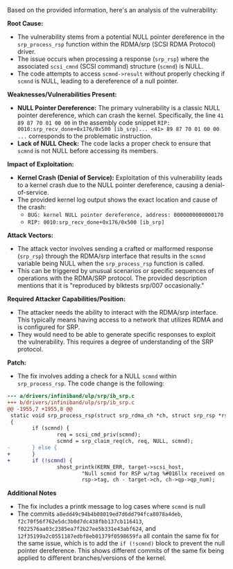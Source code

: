 Based on the provided information, here's an analysis of the vulnerability:

**Root Cause:**
- The vulnerability stems from a potential NULL pointer dereference in the `srp_process_rsp` function within the RDMA/srp (SCSI RDMA Protocol) driver.
- The issue occurs when processing a response (`srp_rsp`) where the associated `scsi_cmnd` (SCSI command) structure (`scmnd`) is NULL.
- The code attempts to access `scmnd->result` without properly checking if `scmnd` is NULL, leading to a dereference of a null pointer.

**Weaknesses/Vulnerabilities Present:**
- **NULL Pointer Dereference:** The primary vulnerability is a classic NULL pointer dereference, which can crash the kernel. Specifically, the line  `41 89 87 70 01 00 00` in the assembly code snippet `RIP: 0010:srp_recv_done+0x176/0x500 [ib_srp]... <41> 89 87 70 01 00 00 ...` corresponds to the problematic instruction.
- **Lack of NULL Check:** The code lacks a proper check to ensure that `scmnd` is not NULL before accessing its members.

**Impact of Exploitation:**
- **Kernel Crash (Denial of Service):** Exploitation of this vulnerability leads to a kernel crash due to the NULL pointer dereference, causing a denial-of-service.
- The provided kernel log output shows the exact location and cause of the crash:
   - `BUG: kernel NULL pointer dereference, address: 0000000000000170`
   - `RIP: 0010:srp_recv_done+0x176/0x500 [ib_srp]`

**Attack Vectors:**
- The attack vector involves sending a crafted or malformed response (`srp_rsp`) through the RDMA/srp interface that results in the `scmnd` variable being NULL when the `srp_process_rsp` function is called.
- This can be triggered by unusual scenarios or specific sequences of operations with the RDMA/SRP protocol. The provided description mentions that it is "reproduced by blktests srp/007 occasionally."

**Required Attacker Capabilities/Position:**
- The attacker needs the ability to interact with the RDMA/srp interface. This typically means having access to a network that utilizes RDMA and is configured for SRP.
- They would need to be able to generate specific responses to exploit the vulnerability. This requires a degree of understanding of the SRP protocol.

**Patch:**
- The fix involves adding a check for a NULL `scmnd` within `srp_process_rsp`. The code change is the following:
```diff
--- a/drivers/infiniband/ulp/srp/ib_srp.c
+++ b/drivers/infiniband/ulp/srp/ib_srp.c
@@ -1955,7 +1955,8 @@
 static void srp_process_rsp(struct srp_rdma_ch *ch, struct srp_rsp *rsp)
 {
        if (scmnd) {
                req = scsi_cmd_priv(scmnd);
                scmnd = srp_claim_req(ch, req, NULL, scmnd);
-       } else {
+       }
+       if (!scmnd) {
                shost_printk(KERN_ERR, target->scsi_host,
                        "Null scmnd for RSP w/tag %#016llx received on ch %td / QP %#x\n",
                        rsp->tag, ch - target->ch, ch->qp->qp_num);
```

**Additional Notes**
- The fix includes a printk message to log cases where `scmnd` is null
- The commits `a8edd49c94b4b08019ed7d6dd794fca8078a4deb`, `f2c70f56f762e5dc3b0d7dc438fbb137cb116413`, `f022576aa03c2385ea7f2b27ee5b331e43abf624`, and `12f35199a2c0551187edbf8eb01379f0598659fa` all contain the same fix for the same issue, which is to add the `if (!scmnd)` block to prevent the null pointer dereference. This shows different commits of the same fix being applied to different branches/versions of the kernel.